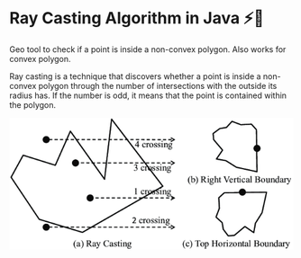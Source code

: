 # Ray Casting Algorithm in Java ⚡📏
Geo tool to check if a point is inside a non-convex polygon. Also works for convex polygon.

Ray casting is a technique that discovers whether a point is inside a non-convex polygon through the number of intersections with the outside its radius has. If the number is odd, it means that the point is contained within the polygon.

![Ray Casting Explanation](image.png)
